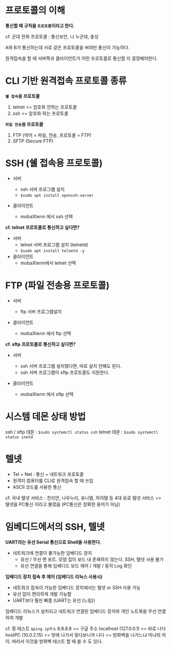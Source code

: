 # 프로토콜의 이해

**통신할 때 규칙을 `프로토콜`이라고 한다.**

cf. 군대 전화 프로토콜 : 통신보안, 나 누군데, 충성

A와 B가 통신하는데 서로 같은 프로토콜을 써야만 통신이 가능하다.

원격접속을 할 때 서버쪽과 클라이언트가 어떤 프로토콜로 통신할 지 결정해야한다.

# CLI 기반 원격접속 프로토콜 종류

**`쉘 접속`용 프로토콜**

1. telnet <= 암호화 안하는 프로토콜
2. ssh <= 암호화 하는 프로토콜

**`파일 전송`용 프로토콜**

1. FTP (약어 = 파일, 전송, 프로토콜 = FTP)
2. SFTP (Secure FTP)

# SSH (쉘 접속용 프로토콜)

- 서버

  - ssh 서버 프로그램 설치
  - `$sudo apt install openssh-server`
- 클라이언트

  - mobaXterm 에서 ssh 선택

**cf. telnet 프로토콜로 통신하고 싶다면?**

- 서버
  - telnet 서버 프로그램 설치 (telnetd)
  - `$sudo apt install telnetd -y`
- 클라이언트
  - mobaXterm에서 telnet 선택

# FTP (파일 전송용 프로토콜)

- 서버

  - ftp 서버 프로그램설치
- 클라이언트

  - mobaXterm 에서 ftp 선택

**cf. sftp 프로토콜로 통신하고 싶다면?**

- 서버

  - ssh 서버 프로그램 설치했다면, 따로 설치 안해도 된다.
  - ssh 서버 프로그램이 sftp 프로토콜도 지원한다.
- 클라이언트

  - mobaXterm 에서 sftp 선택

# 시스템 데몬 상태 방법

ssh / sftp 데몬 : `$sudo systemctl status ssh`
telnet 데몬 : `$sudo systemctl status inetd`

# 텔넷

- Tel + Net : 통신 + 네트워크 프로토콜
- 원격지 컴퓨터를 CLI로 원격접속 할 때 쓰임
- ASCII 코드를 사용한 통신

cf. 국내 텔넷 서비스 : 천리안, 나우누리, 유니텔, 하이텔 등 4대 유료 텔넷 서비스
=> 텔넷을 PC통신 이라고 불렀음 (PC통신은 정확한 용어가 아님)

# 임베디드에서의 SSH, 텔넷

**UART라는 유선 Serial 통신으로 Shell을 사용한다.**

- 네트워크에 연결이 불가능한 임베디드 장치
  - 유선 / 무선 랜 포트. 모뎀 칩이 보드 내 존재하지 않는다. SSH, 텔넷 사용 불가
  - 유선 연결을 통해 임베디드 보드 제어 / 개발 / 동작 Log 확인

**임베디드 장치 접속 후 제어 (임베디드 리눅스 사용시)**

- 네트워크 접속이 가능한 임베디드 장치에서는 텔넷 or SSH 사용 가능
- 유선 없이 편리하게 개발 가능함
- UART보다 훨씬 빠름 (UART는 유선 (느림))

임베디드 리눅스가 설치되고 네트워크 연결된 임베디드 장치와 개인 노트북을 무선 연결하여 개발

cf. 핑 테스트
`$ping ip주소` 
8.8.8.8 == 구글 주소
localhost (127.0.0.1) <= 바로 나다
hostPC (10.0.2.15) <= 밖에 나가서 찾다보니까 나다
<= 방화벽을 나가느냐 마냐의 차이. 따라서 이것을 방화벽 테스트 할 때 쓸 수 도 있다.